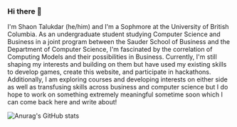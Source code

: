 ### Hi there 👋
I'm Shaon Talukdar (he/him) and I'm a Sophmore at the University of British Columbia. As an undergraduate student studying Computer Science and Business in a joint program between the Sauder School of Business and the Department of Computer Science, I'm fascinated by the correlation of Computing Models and their possibilities in Business. Currently, I'm still shaping my interests and building on them but have used my existing skills to develop games, create this website, and participate in hackathons. Additionally, I am exploring courses and developing interests on either side as well as transfusing skills across business and computer science but I do hope to work on something extremely meaningful sometime soon which I can come back here and write about!

![Anurag's GitHub stats](https://github-readme-stats.vercel.app/api?username=stalukdar7&count_private=true)
<!--
**stalukdar7/stalukdar7** is a ✨ _special_ ✨ repository because its `README.md` (this file) appears on your GitHub profile.

Here are some ideas to get you started:

- 🔭 I’m currently working on ...
- 🌱 I’m currently learning ...
- 👯 I’m looking to collaborate on ...
- 🤔 I’m looking for help with ...
- 💬 Ask me about ...
- 📫 How to reach me: ...
- 😄 Pronouns: ...
- ⚡ Fun fact: ...
-->
